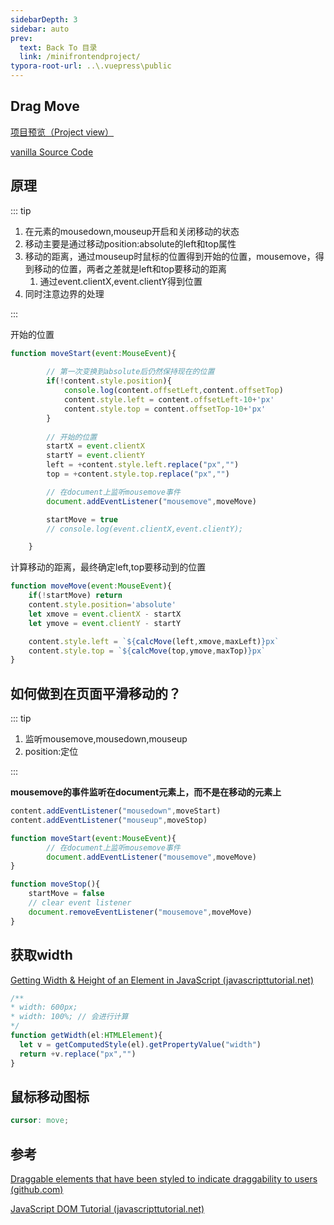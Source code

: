 ```yaml
---
sidebarDepth: 3
sidebar: auto
prev:
  text: Back To 目录
  link: /minifrontendproject/
typora-root-url: ..\.vuepress\public
---
```




## Drag Move



[项目预览（Project view）](https://q10viking.github.io/Mini-FrontEnd-project/36%20Drag%20Move/vanilla/dist/)

[vanilla Source Code](https://github.com/Q10Viking/Mini-FrontEnd-project/tree/main/36%20Drag%20Move/vanilla)

<common-progresson-snippet src="https://q10viking.github.io/Mini-FrontEnd-project/36%20Drag%20Move/vanilla/dist/"/>



## 原理

::: tip

1. 在元素的mousedown,mouseup开启和关闭移动的状态
2. 移动主要是通过移动position:absolute的left和top属性
3. 移动的距离，通过mouseup时鼠标的位置得到开始的位置，mousemove，得到移动的位置，两者之差就是left和top要移动的距离
   1. 通过event.clientX,event.clientY得到位置
4. 同时注意边界的处理

:::

开始的位置

```javascript
function moveStart(event:MouseEvent){
        
        // 第一次变换到absolute后仍然保持现在的位置
        if(!content.style.position){
            console.log(content.offsetLeft,content.offsetTop)
            content.style.left = content.offsetLeft-10+'px'
            content.style.top = content.offsetTop-10+'px'
        }
        
        // 开始的位置
        startX = event.clientX
        startY = event.clientY
        left = +content.style.left.replace("px","")
        top = +content.style.top.replace("px","")

        // 在document上监听mousemove事件
        document.addEventListener("mousemove",moveMove)

        startMove = true
        // console.log(event.clientX,event.clientY);

    }
```

计算移动的距离，最终确定left,top要移动到的位置

```js
function moveMove(event:MouseEvent){
    if(!startMove) return
    content.style.position='absolute'
    let xmove = event.clientX - startX
    let ymove = event.clientY - startY

    content.style.left = `${calcMove(left,xmove,maxLeft)}px`
    content.style.top = `${calcMove(top,ymove,maxTop)}px`
}
```



## 如何做到在页面平滑移动的？

::: tip

1. 监听mousemove,mousedown,mouseup
2. position:定位

:::

**mousemove的事件监听在document元素上，而不是在移动的元素上**

```js
content.addEventListener("mousedown",moveStart)
content.addEventListener("mouseup",moveStop)

function moveStart(event:MouseEvent){
        // 在document上监听mousemove事件
        document.addEventListener("mousemove",moveMove)
}

function moveStop(){
    startMove = false
    // clear event listener
    document.removeEventListener("mousemove",moveMove)
}
```





## 获取width

[Getting Width & Height of an Element in JavaScript (javascripttutorial.net)](https://www.javascripttutorial.net/javascript-dom/javascript-width-height/)

```js
/**
* width: 600px;
* width: 100%; // 会进行计算
*/
function getWidth(el:HTMLElement){
  let v = getComputedStyle(el).getPropertyValue("width")  
  return +v.replace("px","")
}
```



## 鼠标移动图标

```scss
cursor: move;
```



## 参考

[Draggable elements that have been styled to indicate draggability to users (github.com)](https://gist.github.com/mhull/e3f6caa5734519ed06fa/)

[JavaScript DOM Tutorial (javascripttutorial.net)](https://www.javascripttutorial.net/javascript-dom/)
